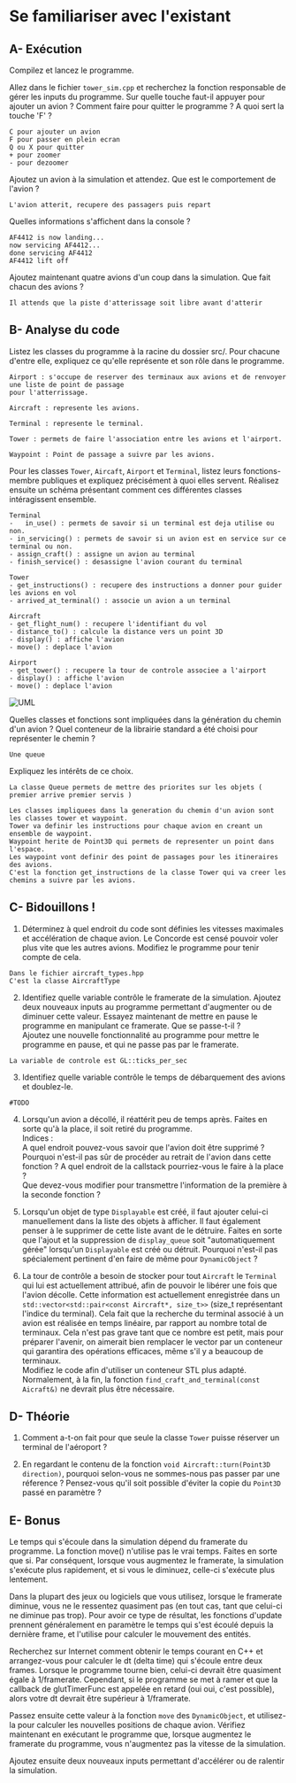 # Se familiariser avec l'existant

## A- Exécution

Compilez et lancez le programme.

Allez dans le fichier `tower_sim.cpp` et recherchez la fonction responsable de gérer les inputs du programme.
Sur quelle touche faut-il appuyer pour ajouter un avion ?
Comment faire pour quitter le programme ?
A quoi sert la touche 'F' ?

```
C pour ajouter un avion
F pour passer en plein ecran
Q ou X pour quitter
+ pour zoomer
- pour dezoomer
```

Ajoutez un avion à la simulation et attendez.
Que est le comportement de l'avion ?

```
L'avion atterit, recupere des passagers puis repart
```

Quelles informations s'affichent dans la console ?

```
AF4412 is now landing...
now servicing AF4412...
done servicing AF4412
AF4412 lift off
```


Ajoutez maintenant quatre avions d'un coup dans la simulation.
Que fait chacun des avions ?

```
Il attends que la piste d'atterissage soit libre avant d'atterir
```

## B- Analyse du code

Listez les classes du programme à la racine du dossier src/.
Pour chacune d'entre elle, expliquez ce qu'elle représente et son rôle dans le programme.

```
Airport : s'occupe de reserver des terminaux aux avions et de renvoyer une liste de point de passage
pour l'atterrissage. 

Aircraft : represente les avions.

Terminal : represente le terminal.

Tower : permets de faire l'association entre les avions et l'airport.

Waypoint : Point de passage a suivre par les avions.
```


Pour les classes `Tower`, `Aircaft`, `Airport` et `Terminal`, listez leurs fonctions-membre publiques et expliquez précisément à quoi elles servent.
Réalisez ensuite un schéma présentant comment ces différentes classes intéragissent ensemble.

```
Terminal
-	in_use() : permets de savoir si un terminal est deja utilise ou non.
- in_servicing() : permets de savoir si un avion est en service sur ce terminal ou non.
- assign_craft() : assigne un avion au terminal
- finish_service() : desassigne l'avion courant du terminal

Tower
- get_instructions() : recupere des instructions a donner pour guider les avions en vol
- arrived_at_terminal() : associe un avion a un terminal

Aircraft
- get_flight_num() : recupere l'identifiant du vol
- distance_to() : calcule la distance vers un point 3D
- display() : affiche l'avion
- move() : deplace l'avion

Airport
- get_tower() : recupere la tour de controle associee a l'airport
- display() : affiche l'avion
- move() : deplace l'avion
```

![UML](https://i.ibb.co/k6Cp3MD/1645203937.png)

Quelles classes et fonctions sont impliquées dans la génération du chemin d'un avion ?
Quel conteneur de la librairie standard a été choisi pour représenter le chemin ?
```
Une queue 
```

Expliquez les intérêts de ce choix.

```
La classe Queue permets de mettre des priorites sur les objets ( premier arrive premier servis )

Les classes impliquees dans la generation du chemin d'un avion sont les classes tower et waypoint.
Tower va definir les instructions pour chaque avion en creant un ensemble de waypoint.
Waypoint herite de Point3D qui permets de representer un point dans l'espace.
Les waypoint vont definir des point de passages pour les itineraires des avions.
C'est la fonction get_instructions de la classe Tower qui va creer les chemins a suivre par les avions.
```

## C- Bidouillons !

1) Déterminez à quel endroit du code sont définies les vitesses maximales et accélération de chaque avion.
Le Concorde est censé pouvoir voler plus vite que les autres avions.
Modifiez le programme pour tenir compte de cela.

```
Dans le fichier aircraft_types.hpp
C'est la classe AircraftType
```

2) Identifiez quelle variable contrôle le framerate de la simulation.
Ajoutez deux nouveaux inputs au programme permettant d'augmenter ou de diminuer cette valeur.
Essayez maintenant de mettre en pause le programme en manipulant ce framerate. Que se passe-t-il ?\
Ajoutez une nouvelle fonctionnalité au programme pour mettre le programme en pause, et qui ne passe pas par le framerate.

```
La variable de controle est GL::ticks_per_sec
```

3) Identifiez quelle variable contrôle le temps de débarquement des avions et doublez-le.

```
#TODO
```

4) Lorsqu'un avion a décollé, il réattérit peu de temps après.
Faites en sorte qu'à la place, il soit retiré du programme.\
Indices :\
A quel endroit pouvez-vous savoir que l'avion doit être supprimé ?\
Pourquoi n'est-il pas sûr de procéder au retrait de l'avion dans cette fonction ?
A quel endroit de la callstack pourriez-vous le faire à la place ?\
Que devez-vous modifier pour transmettre l'information de la première à la seconde fonction ?

5) Lorsqu'un objet de type `Displayable` est créé, il faut ajouter celui-ci manuellement dans la liste des objets à afficher.
Il faut également penser à le supprimer de cette liste avant de le détruire.
Faites en sorte que l'ajout et la suppression de `display_queue` soit "automatiquement gérée" lorsqu'un `Displayable` est créé ou détruit.
Pourquoi n'est-il pas spécialement pertinent d'en faire de même pour `DynamicObject` ?

6) La tour de contrôle a besoin de stocker pour tout `Aircraft` le `Terminal` qui lui est actuellement attribué, afin de pouvoir le libérer une fois que l'avion décolle.
Cette information est actuellement enregistrée dans un `std::vector<std::pair<const Aircraft*, size_t>>` (size_t représentant l'indice du terminal).
Cela fait que la recherche du terminal associé à un avion est réalisée en temps linéaire, par rapport au nombre total de terminaux.
Cela n'est pas grave tant que ce nombre est petit, mais pour préparer l'avenir, on aimerait bien remplacer le vector par un conteneur qui garantira des opérations efficaces, même s'il y a beaucoup de terminaux.\
Modifiez le code afin d'utiliser un conteneur STL plus adapté. Normalement, à la fin, la fonction `find_craft_and_terminal(const Aicraft&)` ne devrait plus être nécessaire.

## D- Théorie

1) Comment a-t-on fait pour que seule la classe `Tower` puisse réserver un terminal de l'aéroport ?

2) En regardant le contenu de la fonction `void Aircraft::turn(Point3D direction)`, pourquoi selon-vous ne sommes-nous pas passer par une réference ?
Pensez-vous qu'il soit possible d'éviter la copie du `Point3D` passé en paramètre ?

## E- Bonus

Le temps qui s'écoule dans la simulation dépend du framerate du programme.
La fonction move() n'utilise pas le vrai temps. Faites en sorte que si.
Par conséquent, lorsque vous augmentez le framerate, la simulation s'exécute plus rapidement, et si vous le diminuez, celle-ci s'exécute plus lentement.

Dans la plupart des jeux ou logiciels que vous utilisez, lorsque le framerate diminue, vous ne le ressentez quasiment pas (en tout cas, tant que celui-ci ne diminue pas trop).
Pour avoir ce type de résultat, les fonctions d'update prennent généralement en paramètre le temps qui s'est écoulé depuis la dernière frame, et l'utilise pour calculer le mouvement des entités.

Recherchez sur Internet comment obtenir le temps courant en C++ et arrangez-vous pour calculer le dt (delta time) qui s'écoule entre deux frames.
Lorsque le programme tourne bien, celui-ci devrait être quasiment égale à 1/framerate.
Cependant, si le programme se met à ramer et que la callback de glutTimerFunc est appelée en retard (oui oui, c'est possible), alors votre dt devrait être supérieur à 1/framerate.

Passez ensuite cette valeur à la fonction `move` des `DynamicObject`, et utilisez-la pour calculer les nouvelles positions de chaque avion.
Vérifiez maintenant en exécutant le programme que, lorsque augmentez le framerate du programme, vous n'augmentez pas la vitesse de la simulation.

Ajoutez ensuite deux nouveaux inputs permettant d'accélérer ou de ralentir la simulation.

